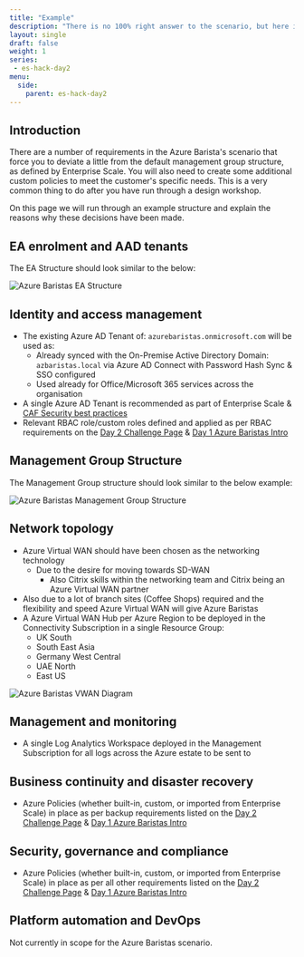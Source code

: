 ```yaml
---
title: "Example"
description: "There is no 100% right answer to the scenario, but here is an example solution."
layout: single
draft: false
weight: 1
series:
 - es-hack-day2
menu:
  side:
    parent: es-hack-day2
---
```


## Introduction

There are a number of requirements in the Azure Barista's scenario that force you to deviate a little from the default management group structure, as defined by Enterprise Scale. You will also need to create some additional custom policies to meet the customer's specific needs. This is a very common thing to do after you have run through a design workshop.

On this page we will run through an example structure and explain the reasons why these decisions have been made.

## EA enrolment and AAD tenants

The EA Structure should look similar to the below:

![Azure Baristas EA Structure](/es/day2/images/az-bar-ea-example.png)

## Identity and access management

- The existing Azure AD Tenant of: ```azurebaristas.onmicrosoft.com``` will be used as:
  - Already synced with the On-Premise Active Directory Domain: ```azbaristas.local``` via Azure AD Connect with Password Hash Sync & SSO configured
  - Used already for Office/Microsoft 365 services across the organisation
- A single Azure AD Tenant is recommended as part of Enterprise Scale & [CAF Security best practices](https://docs.microsoft.com/en-us/azure/cloud-adoption-framework/security/security-top-10#9-architecture-standardize-on-a-single-directory-and-identity)
- Relevant RBAC role/custom roles defined and applied as per RBAC requirements on the [Day 2 Challenge Page](../customise/#security-group-and-rbac-assignments) & [Day 1 Azure Baristas Intro](/es/day1/baristas)

## Management Group Structure

The Management Group structure should look similar to the below example:

![Azure Baristas Management Group Structure](/es/day2/images/az-bar-mgmt-grp-example.png)

## Network topology

- Azure Virtual WAN should have been chosen as the networking technology
  - Due to the desire for moving towards SD-WAN
    - Also Citrix skills within the networking team and Citrix being an Azure Virtual WAN partner
- Also due to a lot of branch sites (Coffee Shops) required and the flexibility and speed Azure Virtual WAN will give Azure Baristas
- A Azure Virtual WAN Hub per Azure Region to be deployed in the Connectivity Subscription in a single Resource Group:
  - UK South
  - South East Asia
  - Germany West Central
  - UAE North
  - East US

![Azure Baristas VWAN Diagram](/es/day2/images/az-bar-vwan-example.png)

## Management and monitoring

- A single Log Analytics Workspace deployed in the Management Subscription for all logs across the Azure estate to be sent to

## Business continuity and disaster recovery

- Azure Policies (whether built-in, custom, or imported from Enterprise Scale) in place as per backup requirements listed on the [Day 2 Challenge Page](../customise/#policy-guidance) & [Day 1 Azure Baristas Intro](/es/day1/baristas)

## Security, governance and compliance

- Azure Policies (whether built-in, custom, or imported from Enterprise Scale) in place as per all other requirements listed on the [Day 2 Challenge Page](../customise/#policy-guidance) & [Day 1 Azure Baristas Intro](/es/day1/baristas)

## Platform automation and DevOps

Not currently in scope for the Azure Baristas scenario.
